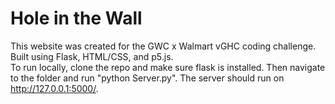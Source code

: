 # Hole in the Wall

This website was created for the GWC x Walmart vGHC coding challenge. Built using Flask, HTML/CSS, and p5.js.
<br>
To run locally, clone the repo and make sure flask is installed. Then navigate to the folder and run "python Server.py". The server should run on http://127.0.0.1:5000/.

